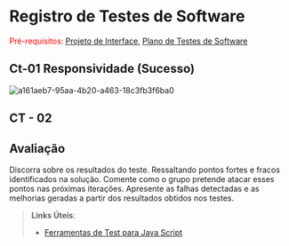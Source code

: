# Registro de Testes de Software

<span style="color:red">Pré-requisitos: <a href="3-Projeto de Interface.md"> Projeto de Interface</a></span>, <a href="8-Plano de Testes de Software.md"> Plano de Testes de Software</a>

## Ct-01 Responsividade (Sucesso) 
![a161aeb7-95aa-4b20-a463-18c3fb3f6ba0](https://user-images.githubusercontent.com/113618051/204166797-fc0c0174-1bf2-413c-8b7f-6e390b3f3210.jpg)



## CT - 02 
## Avaliação

Discorra sobre os resultados do teste. Ressaltando pontos fortes e fracos identificados na solução. Comente como o grupo pretende atacar esses pontos nas próximas iterações. Apresente as falhas detectadas e as melhorias geradas a partir dos resultados obtidos nos testes.

> **Links Úteis**:
> - [Ferramentas de Test para Java Script](https://geekflare.com/javascript-unit-testing/)
